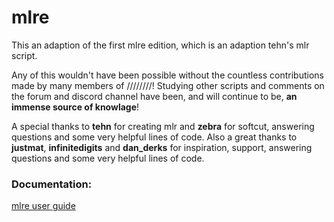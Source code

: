 # mlre

This an adaption of the first mlre edition, which is an adaption tehn's mlr script.



Any of this wouldn't have been possible without the countless contributions made by many members of ////////! Studying other scripts and comments on the forum and discord channel have been, and will continue to be, **an immense source of knowlage**! 

A special thanks to **tehn** for creating mlr and **zebra** for softcut, answering questions and some very helpful lines of code. Also a great thanks to **justmat**, **infinitedigits** and **dan_derks** for inspiration, support, answering questions and some very helpful lines of code.

### Documentation:
[mlre user guide](https://github.com/sonocircuit/mlre/blob/dev_v2/doc/mlre%20user%20guide%20v2.0.pdf)
